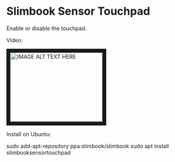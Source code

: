 # Slimbook Sensor Touchpad

Enable or disable the touchpad.

Video:

<a href="http://www.youtube.com/watch?feature=player_embedded&v=RZ6aRP3Hs1U" target="_blank"><img src="http://img.youtube.com/vi/RZ6aRP3Hs1U/0.jpg" alt="IMAGE ALT TEXT HERE" width="240" height="180" border="10" /></a>


Install on Ubuntu:

sudo add-apt-repository ppa:slimbook/slimbook
sudo apt install slimbooksensortouchpad
